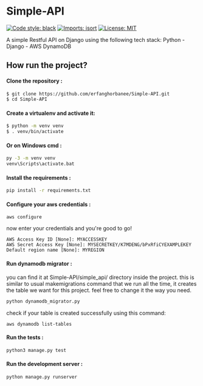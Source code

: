 # Simple-API

[![Code style: black](https://img.shields.io/badge/code%20style-black-000000.svg)](https://github.com/psf/black)
[![Imports: isort](https://img.shields.io/badge/%20imports-isort-%231674b1?style=flat&labelColor=ef8336)](https://pycqa.github.io/isort/)
[![License: MIT](https://img.shields.io/badge/License-MIT-blue.svg)](https://opensource.org/licenses/MIT)

 A simple Restful API on Django using the following tech stack: Python - Django - AWS DynamoDB


## How run the project?


#### Clone the repository :
```bash
$ git clone https://github.com/erfanghorbanee/Simple-API.git
$ cd Simple-API
```

#### Create a virtualenv and activate it:
 ```bash
$ python -m venv venv
$ . venv/bin/activate
```

#### Or on Windows cmd : 
 ```bash
py -3 -m venv venv
venv\Scripts\activate.bat
```

#### Install the requirements :
```bash
pip install -r requirements.txt
```

#### Configure your aws credentials :
```
aws configure
```

now enter your credentials and you're good to go!
```
AWS Access Key ID [None]: MYACCESSKEY
AWS Secret Access Key [None]: MYSECRETKEY/K7MDENG/bPxRfiCYEXAMPLEKEY
Default region name [None]: MYREGION
```

####  Run dynamodb migrator :
you can find it at Simple-API/simple_api/ directory inside the project.
this is similar to usual makemigrations command that we run all the time, it creates the table we want for this project.
feel free to change it the way you need.

```bash
python dynamodb_migrator.py
```

check if your table is created successfully using this command:
```
aws dynamodb list-tables
```

#### Run the tests :
```bash
python3 manage.py test
```

#### Run the development server :
```bash
python manage.py runserver
```

